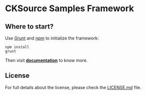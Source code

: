CKSource Samples Framework
==================================================

## Where to start?

Use [Grunt](http://gruntjs.com/) and [npm](https://www.npmjs.com/) to initialize the framework:

```
npm install 
grunt
```

Then visit [**documentation**](docs/) to know more.

## License

For full details about the license, please check the [LICENSE.md](LICENSE.md) file.